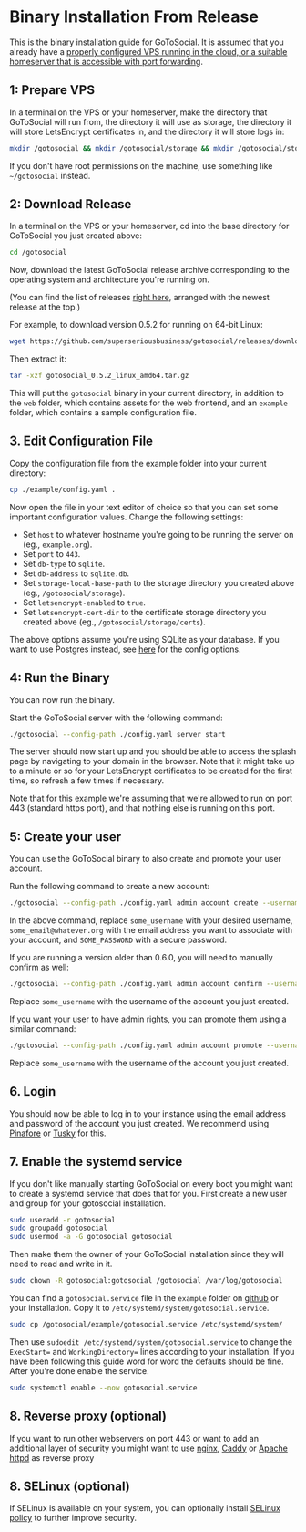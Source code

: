 # Binary Installation From Release

This is the binary installation guide for GoToSocial. It is assumed that you already have a [properly configured VPS running in the cloud, or a suitable homeserver that is accessible with port forwarding](index.md).

## 1: Prepare VPS

In a terminal on the VPS or your homeserver, make the directory that GoToSocial will run from, the directory it will use as storage, the directory it will store LetsEncrypt certificates in, and the directory it will store logs in:

```bash
mkdir /gotosocial && mkdir /gotosocial/storage && mkdir /gotosocial/storage/certs && mkdir /var/log/gotosocial
```

If you don't have root permissions on the machine, use something like `~/gotosocial` instead.

## 2: Download Release

In a terminal on the VPS or your homeserver, cd into the base directory for GoToSocial you just created above:

```bash
cd /gotosocial
```

Now, download the latest GoToSocial release archive corresponding to the operating system and architecture you're running on.

(You can find the list of releases [right here](https://github.com/superseriousbusiness/gotosocial/releases), arranged with the newest release at the top.)

For example, to download version 0.5.2 for running on 64-bit Linux:

```bash
wget https://github.com/superseriousbusiness/gotosocial/releases/download/v0.5.2/gotosocial_0.5.2_linux_amd64.tar.gz
```

Then extract it:

```bash
tar -xzf gotosocial_0.5.2_linux_amd64.tar.gz
```

This will put the `gotosocial` binary in your current directory, in addition to the `web` folder, which contains assets for the web frontend, and an `example` folder, which contains a sample configuration file.

## 3. Edit Configuration File

Copy the configuration file from the example folder into your current directory:

```bash
cp ./example/config.yaml .
```

Now open the file in your text editor of choice so that you can set some important configuration values. Change the following settings:

- Set `host` to whatever hostname you're going to be running the server on (eg., `example.org`).
- Set `port` to `443`.
- Set `db-type` to `sqlite`.
- Set `db-address` to `sqlite.db`.
- Set `storage-local-base-path` to the storage directory you created above (eg., `/gotosocial/storage`).
- Set `letsencrypt-enabled` to `true`.
- Set `letsencrypt-cert-dir` to the certificate storage directory you created above (eg., `/gotosocial/storage/certs`).

The above options assume you're using SQLite as your database. If you want to use Postgres instead, see [here](../configuration/database.md) for the config options.

## 4: Run the Binary

You can now run the binary.

Start the GoToSocial server with the following command:

```bash
./gotosocial --config-path ./config.yaml server start
```

The server should now start up and you should be able to access the splash page by navigating to your domain in the browser. Note that it might take up to a minute or so for your LetsEncrypt certificates to be created for the first time, so refresh a few times if necessary.

Note that for this example we're assuming that we're allowed to run on port 443 (standard https port), and that nothing else is running on this port.

## 5: Create your user

You can use the GoToSocial binary to also create and promote your user account.

Run the following command to create a new account:

```bash
./gotosocial --config-path ./config.yaml admin account create --username some_username --email some_email@whatever.org --password 'SOME_PASSWORD'
```

In the above command, replace `some_username` with your desired username, `some_email@whatever.org` with the email address you want to associate with your account, and `SOME_PASSWORD` with a secure password.

If you are running a version older than 0.6.0, you will need to manually confirm as well:

```bash
./gotosocial --config-path ./config.yaml admin account confirm --username some_username
```

Replace `some_username` with the username of the account you just created.


If you want your user to have admin rights, you can promote them using a similar command:

```bash
./gotosocial --config-path ./config.yaml admin account promote --username some_username
```

Replace `some_username` with the username of the account you just created.

## 6. Login

You should now be able to log in to your instance using the email address and password of the account you just created. We recommend using [Pinafore](https://pinafore.social) or [Tusky](https://tusky.app) for this.

## 7. Enable the systemd service

If you don't like manually starting GoToSocial on every boot you might want to create a systemd service that does that for you.
First create a new user and group for your gotosocial installation.

```bash
sudo useradd -r gotosocial
sudo groupadd gotosocial
sudo usermod -a -G gotosocial gotosocial
```

Then make them the owner of your GoToSocial installation since they will need to read and write in it.

```bash
sudo chown -R gotosocial:gotosocial /gotosocial /var/log/gotosocial
```

You can find a `gotosocial.service` file in the `example` folder on [github](https://raw.githubusercontent.com/superseriousbusiness/gotosocial/main/example/gotosocial.service) or your installation.
Copy it to `/etc/systemd/system/gotosocial.service`.

```bash
sudo cp /gotosocial/example/gotosocial.service /etc/systemd/system/
```

Then use `sudoedit /etc/systemd/system/gotosocial.service` to change the `ExecStart=` and `WorkingDirectory=` lines according to your installation.
If you have been following this guide word for word the defaults should be fine.
After you're done enable the service.

```bash
sudo systemctl enable --now gotosocial.service
```

## 8. Reverse proxy (optional)

If you want to run other webservers on port 443 or want to add an additional layer of security you might want to use [nginx](./nginx.md), [Caddy](./caddy.md) or [Apache httpd](./apache-httpd.md) as reverse proxy

## 8. SELinux (optional)

If SELinux is available on your system, you can optionally install [SELinux policy](https://github.com/lzap/gotosocial-selinux) to further improve security.


